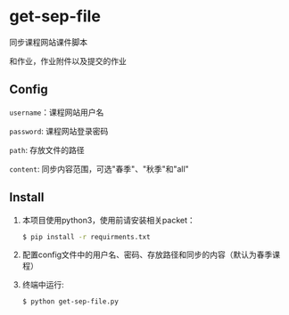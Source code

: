 # get-sep-file
同步课程网站课件脚本

和作业，作业附件以及提交的作业

## Config

`username`：课程网站用户名

`password`: 课程网站登录密码

`path`: 存放文件的路径

`content`: 同步内容范围，可选"春季"、"秋季"和"all"



## Install

1. 本项目使用python3，使用前请安装相关packet：

    ```bash
    $ pip install -r requirments.txt
    ```

2. 配置config文件中的用户名、密码、存放路径和同步的内容（默认为春季课程）

3. 终端中运行:

    ```bash 
    $ python get-sep-file.py
    ```


